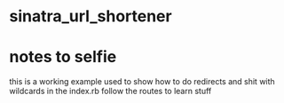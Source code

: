 sinatra_url_shortener
=====================
notes to selfie
===================
this is a working example 
used to show how to do redirects and shit with wildcards in the index.rb 
follow the routes to learn stuff
